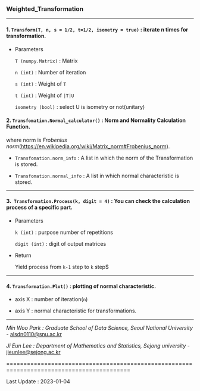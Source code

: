 

### Weighted_Transformation

---

#### 1. `Transform(T, n, s = 1/2, t=1/2, isometry = true)` : iterate n times for transformation.

- Parameters
    
    `T (numpy.Matrix)` : Matrix

    `n (int)` : Number of iteration

    `s (int)`  : Weight of `T` 
    
    `t (int)`  : Weight of `|T|U` 

    `isometry (bool)` : select U is isometry or not(unitary) 

 
#### 2. `Transfomation.Normal_calculator()` : Norm and Normality Calculation Function.

where norm is *Frobenius norm*(https://en.wikipedia.org/wiki/Matrix_norm#Frobenius_norm).

- `Transfomation.norm_info` : A list in which the norm of the Transformation is stored.
   
- `Transfomation.normal_info` : A list in which normal characteristic is stored.

---

#### 3.` Transformation.Process(k, digit = 4)` : You can check the calculation process of a specific part.
    
- Parameters

   `k (int)` : purpose number of repetitions 

    `digit (int)` : digit of output matrices 

- Return

    Yield process from `k-1` step to `k` step$

---

#### 4. `Transformation.Plot()` : plotting of normal characteristic.
   
- axis X : number of iteration(`n`)
   
- axis Y : normal characteristic for transformations.

---
*Min Woo Park : Graduate School of Data Science, Seoul National University* - alsdn0110@snu.ac.kr 

*Ji Eun Lee : Department of Mathematics and Statistics, Sejong university* - jieunlee@sejong.ac.kr


==========================================================================================


Last Update : 2023-01-04









